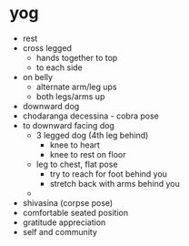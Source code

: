 # yog

- rest
- cross legged
	- hands together to top 
	- to each side
- on belly
	- alternate arm/leg ups
	- both legs/arms up
- downward dog
- chodaranga decessina - cobra pose 
- to downward facing dog
	- 3 legged dog (4th leg behind)
		- knee to heart
		- knee to rest on floor
	- leg to chest, flat pose
		- try to reach for foot behind you
		- stretch back with arms behind you
	- 
- shivasina (corpse pose)
- comfortable seated position
- gratitude appreciation
- self and community

